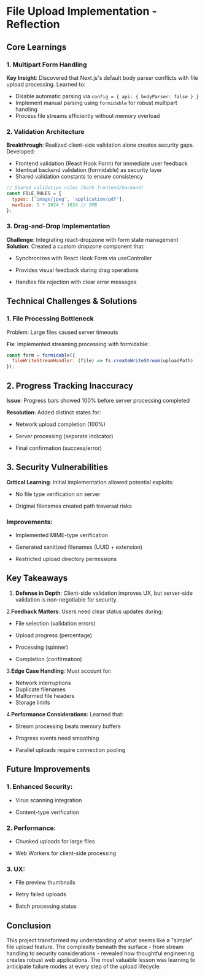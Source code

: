 # File Upload Implementation - Reflection

## Core Learnings

### 1. Multipart Form Handling
**Key Insight**: Discovered that Next.js's default body parser conflicts with file upload processing. Learned to:
- Disable automatic parsing via `config = { api: { bodyParser: false } }`
- Implement manual parsing using `formidable` for robust multipart handling
- Process file streams efficiently without memory overload

### 2. Validation Architecture
**Breakthrough**: Realized client-side validation alone creates security gaps. Developed:
- Frontend validation (React Hook Form) for immediate user feedback
- Identical backend validation (formidable) as security layer
- Shared validation constants to ensure consistency

```javascript
// Shared validation rules (both frontend/backend)
const FILE_RULES = {
  types: ['image/jpeg', 'application/pdf'],
  maxSize: 5 * 1024 * 1024 // 5MB
};
```
### 3. Drag-and-Drop Implementation
**Challenge**: Integrating react-dropzone with form state management
**Solution**: Created a custom dropzone component that:

- Synchronizes with React Hook Form via useController

- Provides visual feedback during drag operations

- Handles file rejection with clear error messages

## Technical Challenges & Solutions
### 1. File Processing Bottleneck
Problem: Large files caused server timeouts

**Fix**: Implemented streaming processing with formidable:
```javascript
const form = formidable({
  fileWriteStreamHandler: (file) => fs.createWriteStream(uploadPath)
});
```
## 2. Progress Tracking Inaccuracy
**Issue**: Progress bars showed 100% before server processing completed

**Resolution**: Added distinct states for:

- Network upload completion (100%)

- Server processing (separate indicator)

- Final confirmation (success/error)

## 3. Security Vulnerabilities
**Critical Learning**: Initial implementation allowed potential exploits:

- No file type verification on server

- Original filenames created path traversal risks

### Improvements:

- Implemented MIME-type verification

- Generated sanitized filenames (UUID + extension)

- Restricted upload directory permissions

## Key Takeaways
1. **Defense in Depth**: Client-side validation improves UX, but server-side validation is non-negotiable for security.

2.**Feedback Matters**: Users need clear status updates during:

- File selection (validation errors)

- Upload progress (percentage)

- Processing (spinner)

- Completion (confirmation)

3.**Edge Case Handling**: Must account for:

- Network interruptions
- Duplicate filenames
- Malformed file headers
- Storage limits

4.**Performance Considerations**: Learned that:

- Stream processing beats memory buffers

- Progress events need smoothing

- Parallel uploads require connection pooling

## Future Improvements
### 1. Enhanced Security:

- Virus scanning integration

- Content-type verification

### 2. Performance:

- Chunked uploads for large files

- Web Workers for client-side processing

### 3. UX:

- File preview thumbnails

- Retry failed uploads

- Batch processing status

## Conclusion

This project transformed my understanding of what seems like a "simple" file upload feature. The complexity beneath the surface - from stream handling to security considerations - revealed how thoughtful engineering creates robust web applications. The most valuable lesson was learning to anticipate failure modes at every step of the upload lifecycle.

